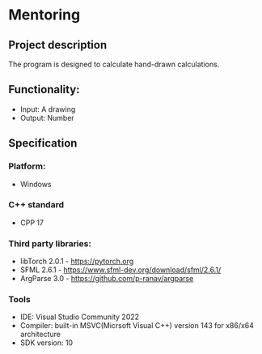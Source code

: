 # Mentoring

## Project description
The program is designed to calculate hand-drawn calculations. <br>

## Functionality:
 - Input: A drawing
 - Output: Number

## Specification
### Platform:
 - Windows
### C++ standard
 - CPP 17
### Third party libraries:
- libTorch 2.0.1 - https://pytorch.org
- SFML 2.6.1 - https://www.sfml-dev.org/download/sfml/2.6.1/
- ArgParse 3.0 - https://github.com/p-ranav/argparse

### Tools
 - IDE: Visual Studio Community 2022
 - Compiler: built-in MSVC(Micrsoft Visual C++) version 143 for x86/x64 architecture
 - SDK version: 10
